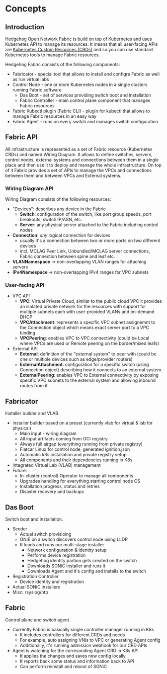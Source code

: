 # Concepts

## Introduction

Hedgehog Open Network Fabric is build on top of Kubernetes and uses Kubernetes API to manage its resources. It means
that all user-facing APIs are [Kubernetes Custom Resources (CRDs)](https://kubernetes.io/docs/concepts/extend-kubernetes/api-extension/custom-resources/)
and so you can use standard Kubernetes tools to manage Fabric resources.

Hedgehog Fabric consists of the following components:

* Fabricator - special tool that allows to install and configre Fabric as well as run virtual labs
* Control Node - one or more Kubernetes nodes in a single clusters running Fabric software
    * Das Boot - set of services providing switch boot and installation
    * Fabric Controller - main control plane component that manages Fabric resources
* Fabric Kubectl plugin (Fabric CLI) - plugin for kubectl that allows to manage Fabric resources in an easy way
* Fabric Agent - runs on every switch and manages switch configuration

## Fabric API

All infrastructure is represented as a set of Fabric resource (Kubernetes CRDs) and named Wiring Diagram. It allows to
define switches, servers, control nodes, external systems and connections between them in a single place and then use
it to deploy and manage the whole infrastructure. On top of it Fabric provides a set of APIs to manage the VPCs and
connections between them and between VPCs and External systems.

### Wiring Diagram API

Wiring Diagram consists of the following resources:

* "Devices": describes any device in the Fabric
    * __Switch__: configuration of the switch, like port group speeds, port breakouts, switch IP/ASN, etc.
    * __Server__: any physical server attached to the Fabric including control nodes
* __Connection__: *any* logical connection for devices
    * usually it's a connection between two or more ports on two different devices
    * incl. MCLAG Peer Link, Unbundled/MCLAG server connections, Fabric connection between spine and leaf etc.
* __VLANNamespace__ -> non-overlapping VLAN ranges for attaching servers
* __IPv4Namespace__ -> non-overlapping IPv4 ranges for VPC subnets

### User-facing API

* VPC API
    * __VPC__: Virtual Private Cloud, similar to the public cloud VPC it provides an isolated private network for the
      resources with support for multiple subnets each with user-provided VLANs and on-demand DHCP
    * __VPCAttachment__: represents a specific VPC subnet assignemnt to the Connection object which means exact server port to a VPC binding
    * __VPCPeering__: enables VPC to VPC connectivity (could be Local where VPCs are used or Remote peering on the border/mixed leafs)
* External API
    * __External__: definition of the "external system" to peer with (could be one or multiple devices such as edge/provider routers)
    * __ExternalAttachment__: configuration for a specific switch (using Connection object) describing how it connects to an external system
    * __ExternalPeering__: enables VPC to External connectivity by exposing specific VPC subnets to the external system and allowing inbound routes from it

## Fabricator

Installer builder and VLAB.

* Installer builder based on a preset (currently vlab for virtual & lab for physical)
  * Main input - wiring diagram
  * All input artifacts coming from OCI registry
  * Always full airgap (everything running from private registry)
  * Flatcar Linux for control node, generated ignition.json
  * Automatic k3s installation and private registry setup
  * All components and their dependencies running in K8s
* Integrated Virtual Lab (VLAB) management
* Future:
  * In-cluster (control) Operator to manage all components
  * Upgrades handling for everything starting control node OS
  * Installation progress, status and retries
  * Disaster recovery and backups

## Das Boot

Switch boot and installation.

* Seeder
  * Actual switch provisioing
  * ONIE on a switch discovers control node using LLDP
  * It loads and runs our multi-stage installer
    * Network configuration & identity setup
    * Performs device registration
    * Hedgehog identity partion gets created on the switch
    * Downloads SONiC installer and runs it
    * Downloads Agent and it's config and installs to the switch
* Registration Controller
  * Device identity and registration
* Actual SONiC installers
* Misc: rsyslog/ntp

## Fabric

Control plane and switch agent.

* Currently Fabric is basically single controller manager running in K8s
  * It includes controllers for different CRDs and needs
  * For example, auto assigning VNIs to VPC or generating Agent config
  * Additionally, it's running admission webhook for our CRD APIs
* Agent is watching for the corresonding Agent CRD in K8s API
  * It applies the changes and saves new config locally
  * It reports back some status and information back to API
  * Can perform reinstall and reboot of SONiC